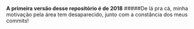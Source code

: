**A primeira versão desse repositório é de 2018**
#####De lá pra cá, minha motivação pela área tem desaparecido, junto com a constância dos meus commits!
